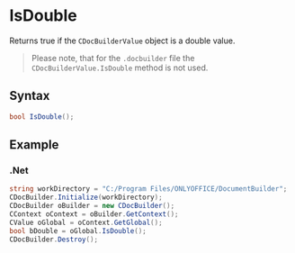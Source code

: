 # IsDouble

Returns true if the `CDocBuilderValue` object is a double value.

> Please note, that for the `.docbuilder` file the `CDocBuilderValue.IsDouble` method is not used.

## Syntax

```cs
bool IsDouble();
```

## Example

### .Net

```cs
string workDirectory = "C:/Program Files/ONLYOFFICE/DocumentBuilder";
CDocBuilder.Initialize(workDirectory);
CDocBuilder oBuilder = new CDocBuilder();
CContext oContext = oBuilder.GetContext();
CValue oGlobal = oContext.GetGlobal();
bool bDouble = oGlobal.IsDouble();
CDocBuilder.Destroy();
```
